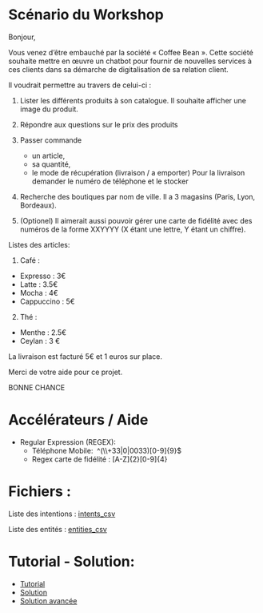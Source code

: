 # Scénario du Workshop

Bonjour,

Vous venez d’être embauché par la société « Coffee Bean ». Cette société souhaite mettre en œuvre un chatbot pour fournir de nouvelles services à ces clients dans sa démarche de digitalisation de sa relation client.

Il voudrait permettre au travers de celui-ci :
1. Lister les différents produits à son catalogue. Il souhaite afficher une image du produit.
2. Répondre aux questions sur le prix des produits
3. Passer commande 
    - un article, 
    - sa quantité,
    - le mode de récupération (livraison / a emporter)
Pour la livraison demander le numéro de téléphone et le stocker
4. Recherche des boutiques par nom de ville. Il a 3 magasins (Paris, Lyon, Bordeaux).

5. (Optionel) Il aimerait aussi pouvoir gérer une carte de fidélité avec des numéros de la forme XXYYYY (X étant une lettre, Y étant un chiffre).

Listes des articles:
1. Café :
- Expresso : 3€
- Latte : 3.5€
- Mocha : 4€
- Cappuccino : 5€

2. Thé :
- Menthe : 2.5€
- Ceylan : 3 €

La livraison est facturé 5€ et 1 euros sur place.

Merci de votre aide pour ce projet.

BONNE CHANCE

# Accélérateurs / Aide

- Regular Expression (REGEX): 
    - Téléphone Mobile:  ^(\\\\+33|0|0033)[0-9]{9}$
    - Regex carte de fidélité : [A-Z]{2}[0-9]{4}

# Fichiers : 
Liste des intentions : [intents_csv](https://ibm.box.com/s/lwi6fcj022w09mvcfozs1kyh0u9llq4k)

Liste des entités : [entities_csv](https://ibm.box.com/s/1z2o7xqgppzrpcap3siomwvlqqw8h1xu)

# Tutorial - Solution:

- [Tutorial](https://github.com/hmatheisen/Watson_Academy/blob/master/Watson_Assistant/tutorial.md)
- [Solution](https://ibm.box.com/s/78d7fo9awrac5c2sretm4l0c09apr4gn)
- [Solution avancée](https://ibm.box.com/s/0mo398gtd8yxuqcp4fr76wqzzhlqcmvr)










